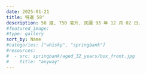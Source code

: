 ```yaml
---
date: 2025-01-21
title: 特選 58°
description: 58 度, 750 毫升, 民國 93 年 12 月 02 日.
#featured_image: 
#type: gallery
sort_by: Name
#categories: ["whisky", "springbank"]
#resources:
#  - src: springbank/aged_32_years/box_front.jpg
#    title: "anyway"
---
```

